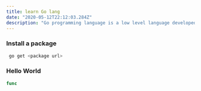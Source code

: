 ```yaml
---
title: learn Go lang
date: "2020-05-12T22:12:03.284Z"
description: "Go programming language is a low level language developed at Google."
---
```



### Install a package

```bash
 go get <package url>
```

### Hello World

```go
func
```
